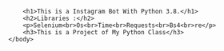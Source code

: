 <html>
	<body>
		
		<h1>This is a Instagram Bot With Python 3.8.</h1>
		<h2>Libraries :</h2>
		<p>Selenium<br>Os<br>Time<br>Requests<br>Bs4<br>re</p>
		<h3>This is a Project of My Python Class</h3>
	</body>
</html>
